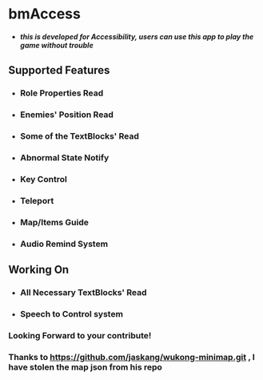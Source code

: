 # bmAccess
- ##### this is developed for Accessibility, users can use this app to play the game without trouble

## Supported Features
- ### Role Properties Read
- ### Enemies' Position Read
- ### Some of the TextBlocks' Read
- ### Abnormal State Notify
- ### Key Control
- ### Teleport
- ### Map/Items Guide
- ### Audio Remind System

## Working On
- ### All Necessary TextBlocks' Read
- ### Speech to Control system

### Looking Forward to your contribute!
### Thanks to https://github.com/jaskang/wukong-minimap.git , I have stolen the map json from his repo
